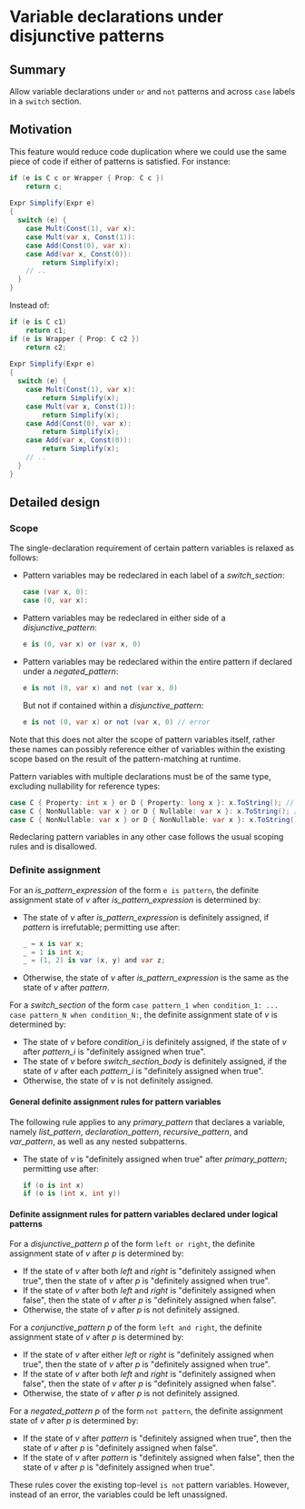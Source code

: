 # Variable declarations under disjunctive patterns

## Summary  

Allow variable declarations under `or` and `not` patterns and across `case` labels in a `switch` section.

## Motivation

This feature would reduce code duplication where we could use the same piece of code if either of patterns is satisfied. For instance:
```cs
if (e is C c or Wrapper { Prop: C c })
    return c;
  
Expr Simplify(Expr e)
{
  switch (e) {
    case Mult(Const(1), var x):
    case Mult(var x, Const(1)): 
    case Add(Const(0), var x):
    case Add(var x, Const(0)):
        return Simplify(x);
    // ..
  }
}
```
Instead of:

```cs
if (e is C c1) 
    return c1;
if (e is Wrapper { Prop: C c2 }) 
    return c2;
  
Expr Simplify(Expr e)
{
  switch (e) {
    case Mult(Const(1), var x):
        return Simplify(x);
    case Mult(var x, Const(1)): 
        return Simplify(x);
    case Add(Const(0), var x):
        return Simplify(x);
    case Add(var x, Const(0)):
        return Simplify(x);
    // ..
  }
}
```

## Detailed design

### Scope

The single-declaration requirement of certain pattern variables is relaxed as follows:

- Pattern variables may be redeclared in each label of a *switch_section*:

	```cs
	case (var x, 0):
	case (0, var x):
	```
	
- Pattern variables may be redeclared in either side of a *disjunctive_pattern*:

  ```cs
  e is (0, var x) or (var x, 0)
  ```
  
- Pattern variables may be redeclared within the entire pattern if declared under a *negated_pattern*:

  ```cs
  e is not (0, var x) and not (var x, 0)
  ```
  But not if contained within a *disjunctive_pattern*:
  
  ```cs
  e is not (0, var x) or not (var x, 0) // error
  ```

Note that this does not alter the scope of pattern variables itself, rather these names can possibly reference either of variables within the existing scope based on the result of the pattern-matching at runtime.

Pattern variables with multiple declarations must be of the same type, excluding nullability for reference types:
```cs
case C { Property: int x } or D { Property: long x }: x.ToString(); // error
case C { NonNullable: var x } or D { Nullable: var x }: x.ToString(); // warning
case C { NonNullable: var x } or D { NonNullable: var x }: x.ToString(); // ok
```

Redeclaring pattern variables in any other case follows the usual scoping rules and is disallowed.

### Definite assignment

For an *is_pattern_expression* of the form `e is pattern`, the definite assignment state of *v* after *is_pattern_expression* is determined by:

- The state of *v* after *is_pattern_expression* is definitely assigned, if *pattern* is irrefutable; permitting use after:
    
  ```cs
  _ = x is var x;
  _ = 1 is int x;
  _ = (1, 2) is var (x, y) and var z;
  ```

- Otherwise, the state of *v* after *is_pattern_expression* is the same as the state of *v* after *pattern*.

For a *switch_section* of the form `case pattern_1 when condition_1: ... case pattern_N when condition_N:`, the definite assignment state of *v* is determined by:

- The state of *v* before *condition_i* is definitely assigned, if the state of *v* after *pattern_i* is "definitely assigned when true".
- The state of *v* before *switch_section_body* is definitely assigned, if the state of *v* after each *pattern_i* is "definitely assigned when true".
- Otherwise, the state of *v* is not definitely assigned.

#### General definite assignment rules for pattern variables

The following rule applies to any *primary_pattern* that declares a variable, namely *list_pattern*, *declaration_pattern*, *recursive_pattern*, and *var_pattern*, as well as any nested subpatterns.

- The state of *v* is "definitely assigned when true" after *primary_pattern*; permitting use after:

  ```cs
  if (o is int x)
  if (o is (int x, int y))
  ```

#### Definite assignment rules for pattern variables declared under logical patterns

For a *disjunctive_pattern* *p* of the form `left or right`, the definite assignment state of *v* after *p* is determined by:
- If the state of *v* after both *left* and *right* is "definitely assigned when true", then the state of *v* after *p* is "definitely assigned when true".
- If the state of *v* after both *left*  and *right* is "definitely assigned when false", then the state of *v* after *p* is "definitely assigned when false".
- Otherwise, the state of *v* after *p* is not definitely assigned.

For a *conjunctive_pattern* *p*  of the form `left and right`, the definite assignment state of *v* after *p* is determined by:
- If the state of *v* after either *left* or *right* is "definitely assigned when true", then the state of *v* after *p* is "definitely assigned when true".
- If the state of *v* after both *left*  and *right* is "definitely assigned when false", then the state of *v* after *p* is "definitely assigned when false".
- Otherwise, the state of *v* after *p* is not definitely assigned.

For a *negated_pattern* *p* of the form `not pattern`, the definite assignment state of *v* after *p* is determined by:
- If the state of *v* after *pattern* is "definitely assigned when true", then the state of *v* after *p* is "definitely assigned when false".
- If the state of *v* after *pattern* is "definitely assigned when false", then the state of *v* after *p* is "definitely assigned when true".

These rules cover the existing top-level `is not` pattern variables. However, instead of an error, the variables could be left unassigned.
